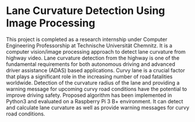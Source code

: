 # Lane Curvature Detection Using Image Processing
This project is completed as a research internship under Computer Engineering Professorship at Technische Universität Chemnitz. It is a computer vision/image processing approach to detect lane curvature from highway video. Lane curvature detection from the highway is one of the fundamental requirements for both autonomous driving and advanced driver assistance (ADAS) based applications. Curvy lane is a crucial factor that plays a significant role in the increasing number of road fatalities worldwide. Detection of the curvature radius of the lane and providing a warning message for upcoming curvy road conditions have the potential to improve driving safety. Proposed algorithm has been implemented in Python3 and evaluated on a Raspberry Pi 3 B+ environment. It can detect and calculate lane curvature as well as provide warning messages for curvy road conditions.
